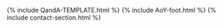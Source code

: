 {% include QandA-TEMPLATE.html %}
{% include AoY-foot.html %}
{% include contact-section.html %}
<script src="https://cdnjs.cloudflare.com/ajax/libs/jquery/3.4.1/jquery.min.js"></script>
<script src="https://kit.fontawesome.com/4c38acae5e.js" crossorigin="anonymous"></script>
<script type="text/javascript" src="../script/victorScripts/QandAscripts.js"></script>
<script type="text/javascript" src="../script/victorScripts/recentposts.js"></script>